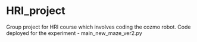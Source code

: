 # HRI_project
Group project for HRI course which involves coding the cozmo robot.
Code deployed for the experiment - main_new_maze_ver2.py 
